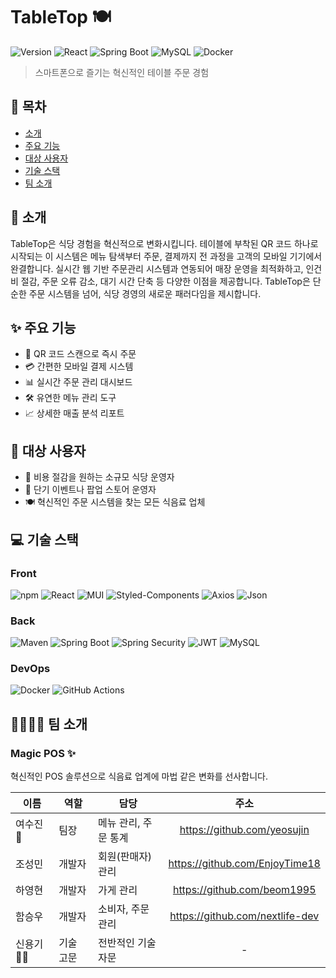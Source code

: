 # TableTop 🍽️

![Version](https://img.shields.io/badge/version-1.0.0-blue)
![React](https://img.shields.io/badge/React-17.0.2-61DAFB?logo=react)
![Spring Boot](https://img.shields.io/badge/Spring%20Boot-2.5.0-6DB33F?logo=spring-boot)
![MySQL](https://img.shields.io/badge/MySQL-8.0-4479A1?logo=mysql)
![Docker](https://img.shields.io/badge/Docker-20.10.7-2496ED?logo=docker)

> 스마트폰으로 즐기는 혁신적인 테이블 주문 경험

## 📌 목차

- [소개](#-소개)
- [주요 기능](#-주요-기능)
- [대상 사용자](#-대상-사용자)
- [기술 스택](#-기술-스택)
- [팀 소개](#-팀-소개)

## 🚀 소개

TableTop은 식당 경험을 혁신적으로 변화시킵니다. 테이블에 부착된 QR 코드 하나로 시작되는 이 시스템은 메뉴 탐색부터 주문, 결제까지 전 과정을 고객의 모바일 기기에서 완결합니다. 실시간 웹 기반 주문관리 시스템과 연동되어 매장 운영을 최적화하고, 인건비 절감, 주문 오류 감소, 대기 시간 단축 등 다양한 이점을 제공합니다. TableTop은 단순한 주문 시스템을 넘어, 식당 경영의 새로운 패러다임을 제시합니다.

## ✨ 주요 기능

- 🔄 QR 코드 스캔으로 즉시 주문
- 💳 간편한 모바일 결제 시스템
- 📊 실시간 주문 관리 대시보드
- 🛠 유연한 메뉴 관리 도구
- 📈 상세한 매출 분석 리포트

## 👥 대상 사용자

- 🏪 비용 절감을 원하는 소규모 식당 운영자
- 🎪 단기 이벤트나 팝업 스토어 운영자
- 🍽️ 혁신적인 주문 시스템을 찾는 모든 식음료 업체

## 💻 기술 스택

### Front
![npm](https://img.shields.io/badge/npm-8.1.0-CB3837?logo=npm&logoColor=white&style=for-the-badge)
![React](https://img.shields.io/badge/React-Frontend-61DAFB?logo=react&style=for-the-badge)
![MUI](https://img.shields.io/badge/MUI-UI%20Framework-007FFF?logo=mui&style=for-the-badge)
![Styled-Components](https://img.shields.io/badge/styled--components-5.3.5-DB7093?logo=styled-components&logoColor=white&style=for-the-badge)
![Axios](https://img.shields.io/badge/Axios-HTTP%20Client-5A29E4?logo=axios&style=for-the-badge)
![Json](https://img.shields.io/badge/JSON-used-000000?logo=json&logoColor=white&style=for-the-badge)

### Back
![Maven](https://img.shields.io/badge/Maven-3.8.1-C71A36?logo=apache-maven&logoColor=white&style=for-the-badge)
![Spring Boot](https://img.shields.io/badge/Spring%20Boot-Backend-6DB33F?logo=spring-boot&style=for-the-badge)
![Spring Security](https://img.shields.io/badge/Spring%20Security-5.5.0-6DB33F?logo=spring-security&logoColor=white&style=for-the-badge)
![JWT](https://img.shields.io/badge/JWT-Auth-000000?logo=json-web-tokens&logoColor=white&style=for-the-badge)
![MySQL](https://img.shields.io/badge/MySQL-Database-4479A1?logo=mysql&style=for-the-badge)

### DevOps
![Docker](https://img.shields.io/badge/Docker-Containerization-2496ED?logo=docker&style=for-the-badge)
![GitHub Actions](https://img.shields.io/badge/GitHub%20Actions-CI%2FCD-2088FF?logo=github-actions&style=for-the-badge)

## 👨‍👩‍👧‍👦 팀 소개

### Magic POS ✨

혁신적인 POS 솔루션으로 식음료 업계에 마법 같은 변화를 선사합니다.

| 이름 | 역할 | 담당 |               주소                |
|------|------|------|:-------------------------------:|
| 여수진 👑 | 팀장 | 메뉴 관리, 주문 통계 |   https://github.com/yeosujin   |
| 조성민 | 개발자 | 회원(판매자) 관리 | https://github.com/EnjoyTime18  |
| 하영현 | 개발자 | 가게 관리 |   https://github.com/beom1995   |
| 함승우 | 개발자 | 소비자, 주문 관리 | https://github.com/nextlife-dev |
| 신용기 🧙‍♂️ | 기술 고문 | 전반적인 기술 자문 |                -                |
